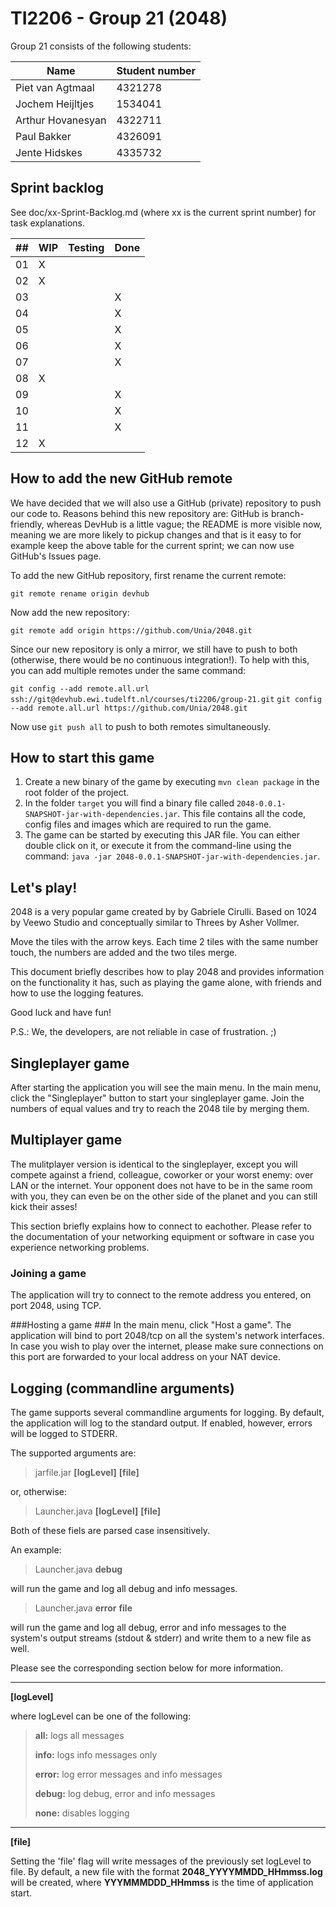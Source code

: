 # TI2206 - Group 21 (2048)

Group 21 consists of the following students:

| Name                 | Student number |
|----------------------|----------------|
| Piet van Agtmaal     | 4321278        |
| Jochem Heijltjes     | 1534041        |
| Arthur Hovanesyan    | 4322711		|
| Paul Bakker          | 4326091		|
| Jente Hidskes        | 4335732        |


## Sprint backlog

See doc/xx-Sprint-Backlog.md (where xx is the current sprint number) for task explanations.

| ## |  WIP  | Testing | Done |
|----|-----  |---------|------|
| 01 |   X   |         |      |
| 02 |   X   |         |      |
| 03 |       |         |   X  |
| 04 |       |         |   X  |
| 05 |       |         |   X  |
| 06 |       |         |   X  |
| 07 |       |         |   X  |
| 08 |   X   |         |      |
| 09 |       |         |   X  |
| 10 |       |         |   X  |
| 11 |       |         |   X  |
| 12 |   X   |         |      |

## How to add the new GitHub remote

We have decided that we will also use a GitHub (private) repository to push our
code to. Reasons behind this new repository are: GitHub is branch-friendly,
whereas DevHub is a little vague; the README is more visible now, meaning we are
more likely to pickup changes and that is it easy to for example keep the above
table for the current sprint; we can now use GitHub's Issues page.

To add the new GitHub repository, first rename the current remote:

`git remote rename origin devhub`

Now add the new repository:

`git remote add origin https://github.com/Unia/2048.git`

Since our new repository is only a mirror, we still have to push to both
(otherwise, there would be no continuous integration!). To help with this,
you can add multiple remotes under the same command:

`git config --add remote.all.url ssh://git@devhub.ewi.tudelft.nl/courses/ti2206/group-21.git`
`git config --add remote.all.url https://github.com/Unia/2048.git`

Now use `git push all` to push to both remotes simultaneously.

## How to start this game

1. Create a new binary of the game by executing `mvn clean package` in the root folder of the project.
2. In the folder `target` you will find a binary file called `2048-0.0.1-SNAPSHOT-jar-with-dependencies.jar`. This file contains all the code, config files and images which are required to run the game.
3. The game can be started by executing this JAR file. You can either double click on it, or execute it from the command-line using the command: `java -jar 2048-0.0.1-SNAPSHOT-jar-with-dependencies.jar`.

Let's play!
----------

2048 is a very popular game created by by Gabriele Cirulli. Based on 1024 by Veewo Studio and conceptually similar to Threes by Asher Vollmer.

Move the tiles with the arrow keys. Each time 2 tiles with the same number touch, the numbers are added and the two tiles merge. 

This document briefly describes how to play 2048 and provides information on the functionality it has, such as playing the game alone, with friends and how to use the logging features.

Good luck and have fun!

P.S.: We, the developers, are not reliable in case of frustration. ;)


## Singleplayer game ##

After starting the application you will see the main menu. In the main menu, click the "Singleplayer" button to start your singleplayer game.
Join the numbers of equal values and try to reach the 2048 tile by merging them. 

## Multiplayer game ##

The mulitplayer version is identical to the singleplayer, except you will compete against a friend, colleague, coworker or your worst enemy: over LAN or the internet. Your opponent does not have to be in the same room with you, they can even be on the other side of the planet and you can still kick their asses!

This section briefly explains how to connect to eachother. Please refer to the documentation of your networking equipment or software in case you experience networking problems.

### Joining a game ###
The application will try to connect to the remote address you entered, on port 2048, using TCP.

###Hosting a game ###
In the main menu, click "Host a game". The application will bind to port 2048/tcp on all the system's network interfaces. In case you wish to play over the internet, please make sure connections on this port are forwarded to your local address on your NAT device.


## Logging (commandline arguments) ##

The game supports several commandline arguments for logging.
By default, the application will log to the standard output. If enabled, however, errors will be logged to STDERR.

The supported arguments are:
> jarfile.jar **[logLevel]** **[file]**

or, otherwise:

> Launcher.java **[logLevel]** **[file]**

Both of these fiels are parsed case insensitively.

An example:

> Launcher.java **debug**

will run the game and log all debug and info messages. 

> Launcher.java **error** **file**

will run the game and log all debug, error and info messages to the system's output streams (stdout & stderr) and write them to a new file as well.

Please see the corresponding section below for more information.

----------

**[logLevel]**

where logLevel can be one of the following:

> **all:** logs all messages
> 
> **info:** logs info messages only
> 
> **error:** log error messages and info messages
> 
> **debug:** log debug, error and info messages
> 
> **none:** disables logging

----------

**[file]**

Setting the 'file' flag will write messages of the previously set logLevel to file.
By default, a new file with the format **2048_YYYYMMDD_HHmmss.log** will be created, where **YYYMMMDDD_HHmmss** is the time of application start.

